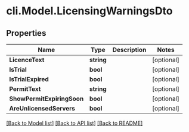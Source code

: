 # cli.Model.LicensingWarningsDto

## Properties

Name | Type | Description | Notes
------------ | ------------- | ------------- | -------------
**LicenceText** | **string** |  | [optional] 
**IsTrial** | **bool** |  | [optional] 
**IsTrialExpired** | **bool** |  | [optional] 
**PermitText** | **string** |  | [optional] 
**ShowPermitExpiringSoon** | **bool** |  | [optional] 
**AreUnlicensedServers** | **bool** |  | [optional] 

[[Back to Model list]](../README.md#documentation-for-models) [[Back to API list]](../README.md#documentation-for-api-endpoints) [[Back to README]](../README.md)

